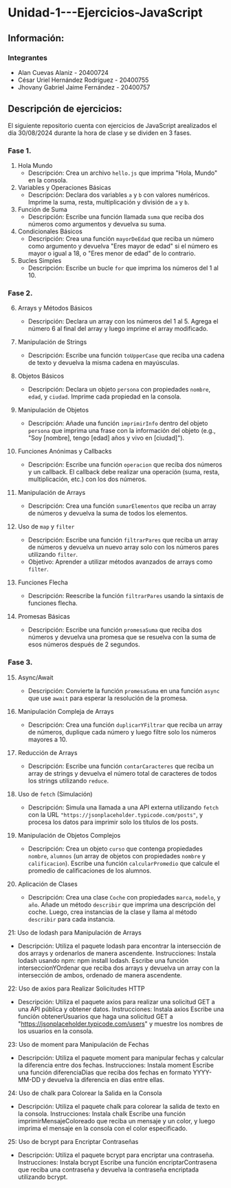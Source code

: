 # Unidad-1---Ejercicios-JavaScript
## Información:
### Integrantes
* Alan Cuevas Alaniz - 20400724 
* César Uriel Hernández Rodríguez - 20400755
* Jhovany Gabriel Jaime Fernández - 20400757

## Descripción de ejercicios:
El siguiente repositorio cuenta con ejercicios de JavaScript arealizados el día 30/08/2024 durante la hora de clase y se dividen en 3 fases.

### Fase 1. 
1. Hola Mundo
   - Descripción: Crea un archivo `hello.js` que imprima "Hola, Mundo" en la consola.
2. Variables y Operaciones Básicas
   - Descripción: Declara dos variables `a` y `b` con valores numéricos. Imprime la suma, resta, multiplicación y división de `a` y `b`.
3. Función de Suma
   - Descripción: Escribe una función llamada `suma` que reciba dos números como argumentos y devuelva su suma.
4. Condicionales Básicos
   - Descripción: Crea una función `mayorDeEdad` que reciba un número como argumento y devuelva "Eres mayor de edad" si el número es mayor o igual a 18, o "Eres menor de edad" de lo contrario.
5. Bucles Simples
   - Descripción: Escribe un bucle `for` que imprima los números del 1 al 10.

### Fase 2.
6. Arrays y Métodos Básicos
   - Descripción: Declara un array con los números del 1 al 5. Agrega el número 6 al final del array y luego imprime el array modificado.

7. Manipulación de Strings
   - Descripción: Escribe una función `toUpperCase` que reciba una cadena de texto y devuelva la misma cadena en mayúsculas.

8. Objetos Básicos
   - Descripción: Declara un objeto `persona` con propiedades `nombre`, `edad`, y `ciudad`. Imprime cada propiedad en la consola.

9. Manipulación de Objetos
   - Descripción: Añade una función `imprimirInfo` dentro del objeto `persona` que imprima una frase con la información del objeto (e.g., "Soy [nombre], tengo [edad] años y vivo en [ciudad]").

10. Funciones Anónimas y Callbacks
    - Descripción: Escribe una función `operacion` que reciba dos números y un callback. El callback debe realizar una operación (suma, resta, multiplicación, etc.) con los dos números.

11. Manipulación de Arrays
    - Descripción: Crea una función `sumarElementos` que reciba un array de números y devuelva la suma de todos los elementos.

12. Uso de `map` y `filter`
    - Descripción: Escribe una función `filtrarPares` que reciba un array de números y devuelva un nuevo array solo con los números pares utilizando `filter`.
    - Objetivo: Aprender a utilizar métodos avanzados de arrays como `filter`.

13. Funciones Flecha
    - Descripción: Reescribe la función `filtrarPares` usando la sintaxis de funciones flecha.

14. Promesas Básicas
    - Descripción: Escribe una función `promesaSuma` que reciba dos números y devuelva una promesa que se resuelva con la suma de esos números después de 2 segundos.

### Fase 3.
15. Async/Await
    - Descripción: Convierte la función `promesaSuma` en una función `async` que use `await` para esperar la resolución de la promesa.

16. Manipulación Compleja de Arrays
    - Descripción: Crea una función `duplicarYFiltrar` que reciba un array de números, duplique cada número y luego filtre solo los números mayores a 10.

17. Reducción de Arrays
    - Descripción: Escribe una función `contarCaracteres` que reciba un array de strings y devuelva el número total de caracteres de todos los strings utilizando `reduce`.

18. Uso de `fetch` (Simulación)
    - Descripción: Simula una llamada a una API externa utilizando `fetch` con la URL `"https://jsonplaceholder.typicode.com/posts"`, y procesa los datos para imprimir solo los          títulos de los posts.

19. Manipulación de Objetos Complejos
    - Descripción: Crea un objeto `curso` que contenga propiedades `nombre`, `alumnos` (un array de objetos con propiedades `nombre` y `calificacion`). Escribe una función               `calcularPromedio` que calcule el promedio de calificaciones de los alumnos.

20. Aplicación de Clases
    - Descripción: Crea una clase `Coche` con propiedades `marca`, `modelo`, y `año`. Añade un método `describir` que imprima una descripción del coche. Luego, crea instancias de        la clase y llama al método `describir` para cada instancia.

21: Uso de lodash para Manipulación de Arrays
   - Descripción: Utiliza el paquete lodash para encontrar la intersección de dos arrays y ordenarlos de manera ascendente.
   Instrucciones:
      Instala lodash usando npm: npm install lodash.
      Escribe una función interseccionYOrdenar que reciba dos arrays y devuelva un array con la intersección de ambos, ordenado de manera ascendente.
     
22: Uso de axios para Realizar Solicitudes HTTP
   - Descripción: Utiliza el paquete axios para realizar una solicitud GET a una API pública y obtener datos.
   Instrucciones:
      Instala axios 
      Escribe una función obtenerUsuarios que haga una solicitud GET a "https://jsonplaceholder.typicode.com/users" y muestre los nombres de los usuarios en la consola.
     
23: Uso de moment para Manipulación de Fechas
   - Descripción: Utiliza el paquete moment para manipular fechas y calcular la diferencia entre dos fechas.
   Instrucciones:
      Instala moment 
      Escribe una función diferenciaDias que reciba dos fechas en formato YYYY-MM-DD y devuelva la diferencia en días entre ellas.
     
24: Uso de chalk para Colorear la Salida en la Consola
   - Descripción: Utiliza el paquete chalk para colorear la salida de texto en la consola.
   Instrucciones:
      Instala chalk 
      Escribe una función imprimirMensajeColoreado que reciba un mensaje y un color, y luego imprima el mensaje en la consola con el color especificado.
     
25: Uso de bcrypt para Encriptar Contraseñas
   - Descripción: Utiliza el paquete bcrypt para encriptar una contraseña.
   Instrucciones:
      Instala bcrypt 
      Escribe una función encriptarContrasena que reciba una contraseña y devuelva la contraseña encriptada utilizando bcrypt.

